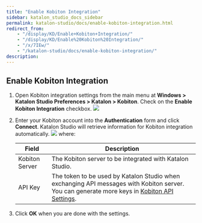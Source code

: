 ```yaml
---
title: "Enable Kobiton Integration"
sidebar: katalon_studio_docs_sidebar
permalink: katalon-studio/docs/enable-kobiton-integration.html
redirect_from:
    - "/display/KD/Enable+Kobiton+Integration/"
    - "/display/KD/Enable%20Kobiton%20Integration/"
    - "/x/7IEw/"
    - "/katalon-studio/docs/enable-kobiton-integration/"
description:
---
```

Enable Kobiton Integration
--------------------------

1.  Open Kobiton integration settings from the main menu at **Windows > Katalon Studio Preferences > Katalon > Kobiton**. Check on the **Enable Kobiton Integration** checkbox.
    ![](../../images/katalon-studio/docs/enable-kobiton-integration/image2017-6-29-163A533A33.png)

2.  Enter your Kobiton account into the **Authentication** form and click **Connect**. Katalon Studio will retrieve information for Kobiton integration automatically.
    ![](../../images/katalon-studio/docs/enable-kobiton-integration/image2017-6-29-163A543A3.png)
    where:

    | Field | Description |
    | --- | --- |
    | Kobiton Server | The Kobiton server to be integrated with Katalon Studio. |
    | API Key | The token to be used by Katalon Studio when exchanging API messages with Kobiton server. You can generate more keys in [Kobiton API Settings](https://portal.kobiton.com/settings/keys). |




3.  Click **OK** when you are done with the settings.